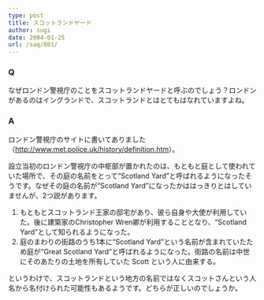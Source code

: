 ```yaml
---
type: post
title: スコットランドヤード
author: sugi
date: 2004-01-25
url: /saq/801/
---
```

### Q 

なぜロンドン警視庁のことをスコットランドヤードと呼ぶのでしょう？ロンドンがあるのはイングランドで、スコットランドとはとてもはなれていますよね。

### A 

ロンドン警視庁のサイトに書いてありました（<a href="http://www.met.police.uk/history/definition.htm" onclick="_gaq.push(['_trackEvent', 'outbound-article', 'http://www.met.police.uk/history/definition.htm', 'http://www.met.police.uk/history/definition.htm']);" >http://www.met.police.uk/history/definition.htm</a>）。

設立当初のロンドン警視庁の中枢部が置かれたのは、もともと庭として使われていた場所で、その庭の名前をとって“Scotland Yard”と呼ばれるようになったそうです。なぜその庭の名前が“Scotland Yard”になったかははっきりとはしていませんが、2つ説があります。

  1. もともとスコットランド王家の邸宅があり、彼ら自身や大使が利用していた。後に建築家のChristopher Wren卿が利用することとなり、“Scotland Yard”として知られるようになった。
  2. 庭のまわりの街路のうち1本に“Scotland Yard”という名前が含まれていたため庭が“Great Scotland Yard”と呼ばれるようになった。街路の名前は中世にそのあたりの土地を所有していた Scott という人に由来する。

というわけで、スコットランドという地方の名前ではなくスコットさんという人名から名付けられた可能性もあるようです。どちらが正しいのでしょうか。
